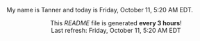 My name is Tanner and today is Friday, October 11, 5:20 AM EDT.

<p align="center">This <i>README</i> file is generated <b>every 3 hours</b>!</br>Last refresh: Friday, October 11, 5:20 AM EDT<br /></p>
